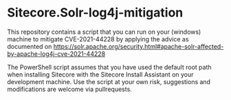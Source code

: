 # Sitecore.Solr-log4j-mitigation
This repository contains a script that you can run on your (windows) machine to mitigate CVE-2021-44228 by applying the advice as documented on https://solr.apache.org/security.html#apache-solr-affected-by-apache-log4j-cve-2021-44228

The PowerShell script assumes that you have used the default root path when installing Sitecore with the Sitecore Install Assistant on your development machine.
Use the script at your own risk, suggestions and modifications are welcome via pullrequests.

